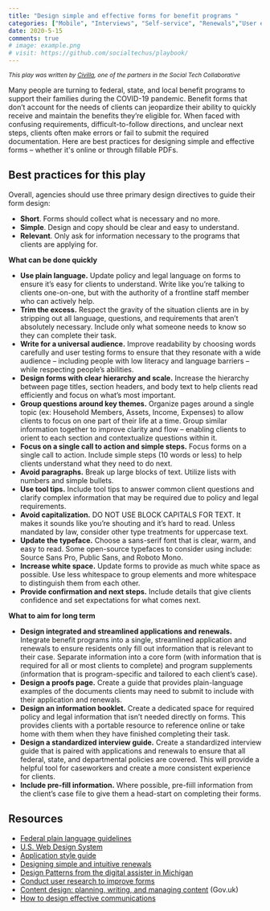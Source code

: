 ```yaml
---
title: "Design simple and effective forms for benefit programs "
categories: ["Mobile", "Interviews", "Self-service", "Renewals","User experience"]
date: 2020-5-15
comments: true
# image: example.png
# visit: https://github.com/socialtechus/playbook/
---
```


<small><i>This play was written by [Civilla](https://civilla.com/), one of the partners in the Social Tech Collaborative</i></small>

Many people are turning to federal, state, and local benefit programs to support their families during the COVID-19 pandemic. Benefit forms that don’t account for the needs of clients can jeopardize their ability to quickly receive and maintain the benefits they’re eligible for. When faced with confusing requirements, difficult-to-follow directions, and unclear next steps, clients often make errors or fail to submit the required documentation. Here are best practices for designing simple and effective forms – whether it's online or through fillable PDFs.

## Best practices for this play

Overall, agencies should use three primary design directives to guide their form design: 

* **Short**. Forms should collect what is necessary and no more. 
* **Simple**. Design and copy should be clear and easy to understand. 
* **Relevant**. Only ask for information necessary to the programs that clients are applying for.


**What can be done quickly**
* **Use plain language.** Update policy and legal language on forms to ensure it’s easy for clients to understand. Write like you’re talking to clients one-on-one, but with the authority of a frontline staff member who can actively help.
* **Trim the excess.** Respect the gravity of the situation clients are in by stripping out all language, questions, and requirements that aren’t absolutely necessary. Include only what someone needs to know so they can complete their task. 
* **Write for a universal audience.** Improve readability by choosing words carefully and user testing forms to ensure that they resonate with a wide audience – including people with low literacy and language barriers – while respecting people’s abilities.
* **Design forms with clear hierarchy and scale.** Increase the hierarchy between page titles, section headers, and body text to help clients read efficiently and focus on what’s most important. 
* **Group questions around key themes.** Organize pages around a single topic (ex: Household Members, Assets, Income, Expenses) to allow clients to focus on one part of their life at a time. Group similar information together to improve clarity and flow – enabling clients to orient to each section and contextualize questions within it.  
* **Focus on a single call to action and simple steps.** Focus forms on a single call to action. Include simple steps (10 words or less) to help clients understand what they need to do next.
* **Avoid paragraphs.** Break up large blocks of text. Utilize lists with numbers and simple bullets.
* **Use tool tips.** Include tool tips to answer common client questions and clarify complex information that may be required due to policy and legal requirements.
* **Avoid capitalization.** DO NOT USE BLOCK CAPITALS FOR TEXT. It makes it sounds like you’re shouting and it’s hard to read. Unless mandated by law, consider other type treatments for uppercase text.
* **Update the typeface.** Choose a sans-serif font that is clear, warm, and easy to read. Some open-source typefaces to consider using include: Source Sans Pro, Public Sans, and Roboto Mono. 
* **Increase white space.** Update forms to provide as much white space as possible. Use less whitespace to group elements and more whitespace to distinguish them from each other.
* **Provide confirmation and next steps.** Include details that give clients confidence and set expectations for what comes next.  

**What to aim for long term**
* **Design integrated and streamlined applications and renewals.** Integrate benefit programs into a single, streamlined application and renewals to ensure residents only fill out information that is relevant to their case. Separate information into a core form (with information that is required for all or most clients to complete) and program supplements (information that is program-specific and tailored to each client’s case). 
* **Design a proofs page.** Create a guide that provides plain-language examples of the documents clients may need to submit to include with their application and renewals.
* **Design an information booklet.** Create a dedicated space for required policy and legal information that isn’t needed directly on forms. This provides clients with a portable resource to reference online or take home with them when they have finished completing their task.
* **Design a standardized interview guide.** Create a standardized interview guide that is paired with applications and renewals to ensure that all federal, state, and departmental policies are covered. This will provide a helpful tool for caseworkers and create a more consistent experience for clients.
* **Include pre-fill information.** Where possible, pre-fiill information from the client’s case file to give them a head-start on completing their forms.

## Resources

* [Federal plain language guidelines](https://plainlanguage.gov/guidelines/)
* [U.S. Web Design System](https://designsystem.digital.gov/)
* [Application style guide](https://static1.squarespace.com/static/5d05998888b6c9000122325d/t/5e28d0e7443f762e375435bc/1579733237605/MDHHS-1171-StyleGuide-Civilla-1.17.pdf)
* [Designing simple and intuitive renewals](https://static1.squarespace.com/static/5d05998888b6c9000122325d/t/5de978d72fe4683bc4aaee60/1575581928117/Civilla+Project+ReNew+Report.pdf)
* [Design Patterns from the digital assister in Michigan](https://docs.google.com/presentation/d/1Tt2lmxPUPlj7MWWgwBAU8ErE_2LFNtet0YOQHgnkK74/edit#slide=id.g3592adab5a_0_160)
* [Conduct user research to improve forms](https://www.navapbc.com/toolkits/conduct-user-research-to-improve-forms.html)
* [Content design: planning, writing, and managing content](https://www.gov.uk/guidance/content-design/writing-for-gov-uk#plain-english) (Gov.uk)
* [How to design effective communications](https://oes.gsa.gov/assets/abstracts/OES%20Learnings%20on%20Writing%20Better%20Communications%202018.pdf)
